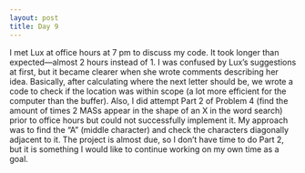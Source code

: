 ```yaml
---
layout: post
title: Day 9
---
```

I met Lux at office hours at 7 pm to discuss my code. It took longer than expected—almost 2 hours instead of 1. I was confused by Lux’s suggestions at first, but it became clearer when she wrote comments describing her idea. Basically, after calculating where the next letter should be, we wrote a code to check if the location was within scope (a lot more efficient for the computer than the buffer).
Also, I did attempt Part 2 of Problem 4 (find the amount of times 2 MASs appear in the shape of an X in the word search) prior to office hours but could not successfully implement it. My approach was to find the “A” (middle character) and check the characters diagonally adjacent to it. The project is almost due, so I don’t have time to do Part 2, but it is something I would like to continue working on my own time as a goal.
